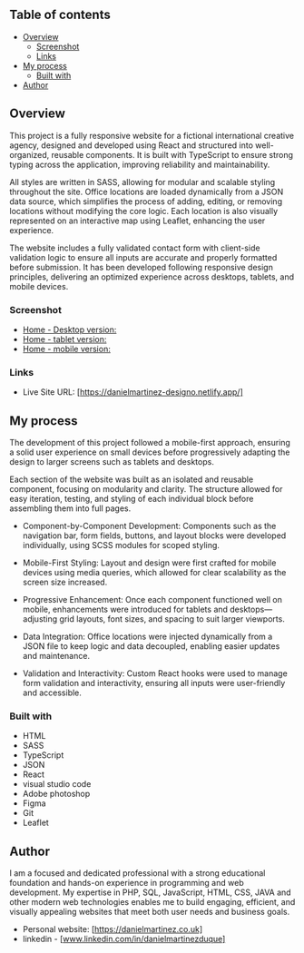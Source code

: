 ## Table of contents

- [Overview](#overview)
  - [Screenshot](#screenshot)
  - [Links](#links)
- [My process](#my-process)
  - [Built with](#built-with)
- [Author](#author)


## Overview

This project is a fully responsive website for a fictional international creative agency, designed and developed using React and structured into well-organized, reusable components. It is built with TypeScript to ensure strong typing across the application, improving reliability and maintainability.

All styles are written in SASS, allowing for modular and scalable styling throughout the site. Office locations are loaded dynamically from a JSON data source, which simplifies the process of adding, editing, or removing locations without modifying the core logic. Each location is also visually represented on an interactive map using Leaflet, enhancing the user experience.

The website includes a fully validated contact form with client-side validation logic to ensure all inputs are accurate and properly formatted before submission. It has been developed following responsive design principles, delivering an optimized experience across desktops, tablets, and mobile devices.

### Screenshot

- [Home - Desktop version:](https://github.com/danielopq/designo/blob/main/screenshots/home%20-%20desktop.png)
- [Home - tablet version:](https://github.com/danielopq/designo/blob/main/screenshots/home%20-%20desktop.png)
- [Home - mobile version:](https://github.com/danielopq/designo/blob/main/screenshots/home%20-%20desktop.png)

### Links

- Live Site URL: [https://danielmartinez-designo.netlify.app/]

## My process

The development of this project followed a mobile-first approach, ensuring a solid user experience on small devices before progressively adapting the design to larger screens such as tablets and desktops.

Each section of the website was built as an isolated and reusable component, focusing on modularity and clarity. The structure allowed for easy iteration, testing, and styling of each individual block before assembling them into full pages.

- Component-by-Component Development: Components such as the navigation bar, form fields, buttons, and layout blocks were developed individually, using SCSS modules for scoped styling.

- Mobile-First Styling: Layout and design were first crafted for mobile devices using media queries, which allowed for clear scalability as the screen size increased.

- Progressive Enhancement: Once each component functioned well on mobile, enhancements were introduced for tablets and desktops—adjusting grid layouts, font sizes, and spacing to suit larger viewports.

- Data Integration: Office locations were injected dynamically from a JSON file to keep logic and data decoupled, enabling easier updates and maintenance.

- Validation and Interactivity: Custom React hooks were used to manage form validation and interactivity, ensuring all inputs were user-friendly and accessible.

### Built with

- HTML
- SASS
- TypeScript
- JSON
- React
- visual studio code
- Adobe photoshop
- Figma
- Git
- Leaflet

## Author

I am a focused and dedicated professional with a strong educational foundation and hands-on experience in programming and web development. My expertise in PHP, SQL, JavaScript, HTML, CSS, JAVA and other modern web technologies enables me to build engaging, efficient, and visually appealing websites that meet both user needs and business goals.

- Personal website: [https://danielmartinez.co.uk]
- linkedin - [www.linkedin.com/in/danielmartinezduque]
